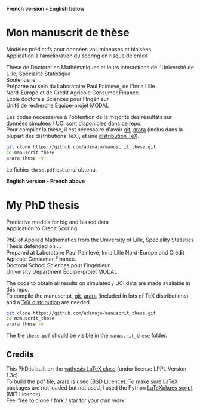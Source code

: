 **French version - English below**

# Mon manuscrit de thèse

Modèles prédictifs pour données volumineuses et biaisées  
Application à l’amélioration du scoring en risque de crédit

Thèse de Doctorat en Mathématiques et leurs interactions de l'Université de Lille, Spécialité Statistique  
Soutenue le ...  
Préparée au sein du Laboratoire Paul Painlevé, de l'Inria Lille  
Nord-Europe et de Crédit Agricole Consumer Finance.  
École doctorale Sciences pour l’Ingénieur  
Unité de recherche Équipe-projet MODAL


Les codes nécessaires à l'obtention de la majorité des résultats sur données simulées / UCI sont disponibles dans ce repo.  
Pour compiler la thèse, il est nécessaire d'avoir [git](https://git-scm.com/), [arara](https://github.com/cereda/arara) (inclus dans la plupart des distributions TeX), et une [distribution TeX](https://www.latex-project.org/get/).

```bash
git clone https://github.com/adimajo/manuscrit_these.git
cd manuscrit_these
arara these -v
```

Le fichier `these.pdf` est ainsi obtenu.

**English version - French above**

# My PhD thesis

Predictive models for big and biased data  
Application to Credit Scoring

PhD of Applied Mathematics from the University of Lille, Speciality Statistics  
Thesis defended on ...  
Prepared at Laboratoire Paul Painlevé, Inria Lille Nord-Europe and Crédit Agricole Consumer Finance.  
Doctoral School Sciences pour l’Ingénieur  
University Department Équipe-projet MODAL

The code to obtain all results on simulated / UCI data are made available in this repo.  
To compile the manuscript, [git](https://git-scm.com/), [arara](https://github.com/cereda/arara) (included in lots of TeX distributions) and a [TeX distribution](https://www.latex-project.org/get/) are needed.

```bash
git clone https://github.com/adimajo/manuscrit_these.git
cd manuscrit_these
arara these -v
```

The file `these.pdf` should be visible in the `manuscrit_these` folder.

## Credits

This PhD is built on the [yathesis LaTeX class](https://ctan.org/pkg/yathesis) (under license LPPL Ver­sion 1.3c).  
To build the pdf file, [arara](https://github.com/cereda/arara) is used (BSD Licence).
To make sure LaTeX packages are not loaded but not used, I used the Python [LaTeXpkges script](https://github.com/TarasKuzyo/LaTeXpkges) (MIT Licence).  
Feel free to clone / fork / star for your own work!